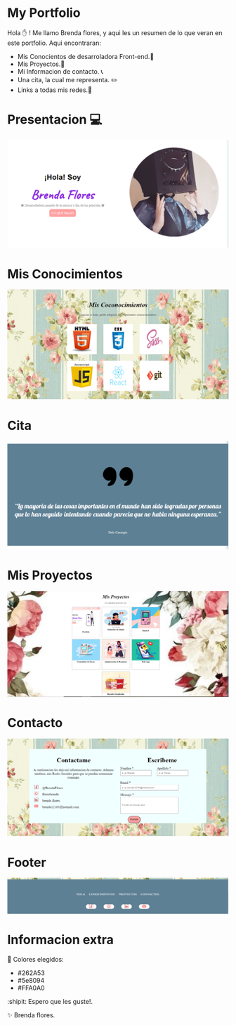 # My Portfolio

Hola :raised_hand: ! Me llamo Brenda flores, y aqui les un resumen de lo que veran en este portfolio.
Aqui encontraran: 
- Mis Conocientos de desarroladora Front-end.:vhs:
- Mis Proyectos.:floppy_disk:
- Mi Informacion de contacto. :telephone_receiver:
- Una cita, la cual me representa. :pencil2:
- Links a todas mis redes.:busts_in_silhouette:

# Presentacion :computer:

![](imagenes/readme/imagen1.png)

# Mis Conocimientos

![](imagenes/readme/imagen2.png)

# Cita

![](imagenes/readme/imagen3.png)

# Mis Proyectos

![](imagenes/readme/imagen4.png)

# Contacto

![](imagenes/readme/imagen5.png)

# Footer
![](imagenes/readme/imagen6.png)


# Informacion extra

:art: Colores elegidos: 
* #262A53
* #5e8094
* #FFA0A0

:shipit: Espero que les guste!.

:sparkles: Brenda flores.
